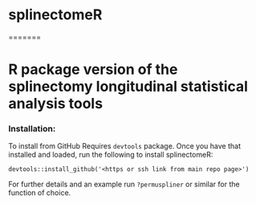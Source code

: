 # splinectomeR
=======
# R package version of the splinectomy longitudinal statistical analysis tools
### Installation:
To install from GitHub Requires `devtools` package. Once you have that installed and loaded, run the following to install splinectomeR:
```
devtools::install_github('<https or ssh link from main repo page>')
```
For further details and an example run `?permuspliner` or similar for the function of choice.
